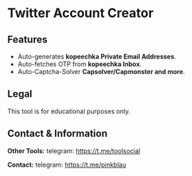 # Twitter Account Creator


## Features
- Auto-generates **kopeechka Private Email Addresses**.
- Auto-fetches OTP from **kopeechka Inbox**.
- Auto-Captcha-Solver **Capsolver/Capmonster and more**.


## Legal
This tool is for educational purposes only.

## Contact & Information
**Other Tools:** telegram: https://t.me/toolsocial

**Contact:** telegram: https://t.me/pinkblau
